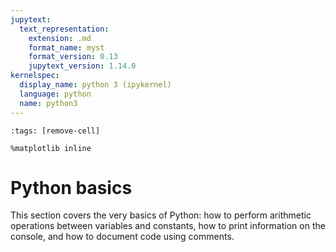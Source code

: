 ```yaml
---
jupytext:
  text_representation:
    extension: .md
    format_name: myst
    format_version: 0.13
    jupytext_version: 1.14.0
kernelspec:
  display_name: python 3 (ipykernel)
  language: python
  name: python3
---
```


```{code-cell} ipython3
:tags: [remove-cell]

%matplotlib inline
```

# Python basics

This section covers the very basics of Python: how to perform arithmetic operations between variables and constants, how to print information on the console, and how to document code using comments.

```{tableofcontents}
```

